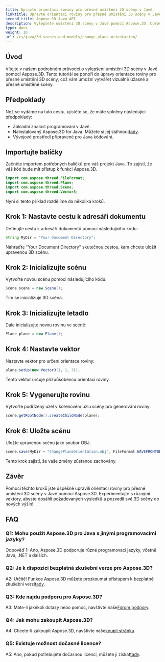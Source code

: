 ```yaml
---
title: Upravte orientaci roviny pro přesné umístění 3D scény v Javě
linktitle: Upravte orientaci roviny pro přesné umístění 3D scény v Javě
second_title: Aspose.3D Java API
description: Vylepšete umístění 3D scény v Javě pomocí Aspose.3D. Upravte orientaci roviny pro přesnost. Stáhněte si nyní pro podmanivý vizuální zážitek.
type: docs
weight: 10
url: /cs/java/3d-scenes-and-models/change-plane-orientation/
---
```

## Úvod

Vítejte v našem podrobném průvodci o vylepšení umístění 3D scény v Javě pomocí Aspose.3D. Tento tutoriál se ponoří do úpravy orientace roviny pro přesné umístění 3D scény, což vám umožní vytvářet vizuálně úžasné a přesně umístěné scény.

## Předpoklady

Než se vydáme na tuto cestu, ujistěte se, že máte splněny následující předpoklady:

- Základní znalost programování v Javě.
-  Nainstalovaný Aspose.3D for Java. Můžete si jej stáhnout[tady](https://releases.aspose.com/3d/java/).
- Vývojové prostředí připravené pro Java kódování.

## Importujte balíčky

Začněte importem potřebných balíčků pro váš projekt Java. To zajistí, že váš kód bude mít přístup k funkci Aspose.3D. 

```java
import com.aspose.threed.FileFormat;
import com.aspose.threed.Plane;
import com.aspose.threed.Scene;
import com.aspose.threed.Vector3;
```

Nyní si tento příklad rozdělíme do několika kroků.

## Krok 1: Nastavte cestu k adresáři dokumentu

Definujte cestu k adresáři dokumentů pomocí následujícího kódu:

```java
String MyDir = "Your Document Directory";
```

Nahraďte "Your Document Directory" skutečnou cestou, kam chcete uložit upravenou 3D scénu.

## Krok 2: Inicializujte scénu

Vytvořte novou scénu pomocí následujícího kódu:

```java
Scene scene = new Scene();
```

Tím se inicializuje 3D scéna.

## Krok 3: Inicializujte letadlo

Dále inicializujte novou rovinu ve scéně:

```java
Plane plane = new Plane();
```

## Krok 4: Nastavte vektor

Nastavte vektor pro určení orientace roviny:

```java
plane.setUp(new Vector3(1, 1, 3));
```

Tento vektor určuje přizpůsobenou orientaci roviny.

## Krok 5: Vygenerujte rovinu

Vytvořte podřízený uzel v kořenovém uzlu scény pro generování roviny:

```java
scene.getRootNode().createChildNode(plane);
```

## Krok 6: Uložte scénu

Uložte upravenou scénu jako soubor OBJ:

```java
scene.save(MyDir + "ChangePlaneOrientation.obj", FileFormat.WAVEFRONTOBJ);
```

Tento krok zajistí, že vaše změny zůstanou zachovány.

## Závěr

Pomocí těchto kroků jste úspěšně upravili orientaci roviny pro přesné umístění 3D scény v Javě pomocí Aspose.3D. Experimentujte s různými vektory, abyste dosáhli požadovaných výsledků a pozvedli své 3D scény do nových výšin!


## FAQ

### Q1: Mohu použít Aspose.3D pro Java s jinými programovacími jazyky?

Odpověď 1: Ano, Aspose.3D podporuje různé programovací jazyky, včetně Java, .NET a dalších.

### Q2: Je k dispozici bezplatná zkušební verze pro Aspose.3D?

A2: Určitě! Funkce Aspose.3D můžete prozkoumat přístupem k bezplatné zkušební verzi[tady](https://releases.aspose.com/).

### Q3: Kde najdu podporu pro Aspose.3D?

 A3: Máte-li jakékoli dotazy nebo pomoc, navštivte naše[Fórum podpory](https://forum.aspose.com/c/3d/18).

### Q4: Jak mohu zakoupit Aspose.3D?

 A4: Chcete-li zakoupit Aspose.3D, navštivte naše[koupit stránku](https://purchase.aspose.com/buy).

### Q5: Existuje možnost dočasné licence?

 A5: Ano, pokud potřebujete dočasnou licenci, můžete ji získat[tady](https://purchase.aspose.com/temporary-license/).